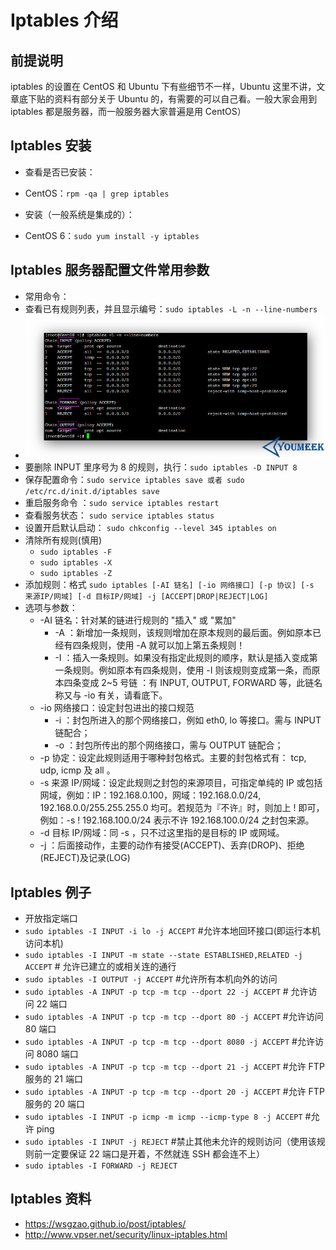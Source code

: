 # Iptables 介绍


## 前提说明

iptables 的设置在 CentOS 和 Ubuntu 下有些细节不一样，Ubuntu 这里不讲，文章底下贴的资料有部分关于 Ubuntu 的，有需要的可以自己看。一般大家会用到 iptables 都是服务器，而一般服务器大家普遍是用 CentOS）

## Iptables 安装

- 查看是否已安装：
 - CentOS：`rpm -qa | grep iptables`

- 安装（一般系统是集成的）：
 - CentOS 6：`sudo yum install -y iptables`

## Iptables 服务器配置文件常用参数

- 常用命令：
 - 查看已有规则列表，并且显示编号：`sudo iptables -L -n --line-numbers`
 - ![Iptables 服务器配置文件常用参数](images/Iptables-a-1.jpg)
 - 要删除 INPUT 里序号为 8 的规则，执行：`sudo iptables -D INPUT 8` 
 - 保存配置命令：`sudo service iptables save 或者 sudo /etc/rc.d/init.d/iptables save`
 - 重启服务命令 ：`sudo service iptables restart`
 - 查看服务状态： `sudo service iptables status`
 - 设置开启默认启动： `sudo chkconfig --level 345 iptables on`
 - 清除所有规则(慎用)
    - `sudo iptables -F`
    - `sudo iptables -X`
    - `sudo iptables -Z`
 - 添加规则：格式 `sudo iptables [-AI 链名] [-io 网络接口] [-p 协议] [-s 来源IP/网域] [-d 目标IP/网域] -j [ACCEPT|DROP|REJECT|LOG]`
 - 选项与参数：
    - -AI 链名：针对某的链进行规则的 "插入" 或 "累加"
        - -A ：新增加一条规则，该规则增加在原本规则的最后面。例如原本已经有四条规则，使用 -A 就可以加上第五条规则！
        - -I ：插入一条规则。如果没有指定此规则的顺序，默认是插入变成第一条规则。例如原本有四条规则，使用 -I 则该规则变成第一条，而原本四条变成 2~5 号链 ：有 INPUT, OUTPUT, FORWARD 等，此链名称又与 -io 有关，请看底下。
    - -io 网络接口：设定封包进出的接口规范
        - -i ：封包所进入的那个网络接口，例如 eth0, lo 等接口。需与 INPUT 链配合；
        - -o ：封包所传出的那个网络接口，需与 OUTPUT 链配合；
    - -p 协定：设定此规则适用于哪种封包格式。主要的封包格式有： tcp, udp, icmp 及 all 。
    - -s 来源 IP/网域：设定此规则之封包的来源项目，可指定单纯的 IP 或包括网域，例如：IP：192.168.0.100，网域：192.168.0.0/24, 192.168.0.0/255.255.255.0 均可。若规范为『不许』时，则加上 ! 即可，例如：-s ! 192.168.100.0/24 表示不许 192.168.100.0/24 之封包来源。
    - -d 目标 IP/网域：同 -s ，只不过这里指的是目标的 IP 或网域。
    - -j ：后面接动作，主要的动作有接受(ACCEPT)、丢弃(DROP)、拒绝(REJECT)及记录(LOG)
    
## Iptables 例子

- 开放指定端口
 - `sudo iptables -I INPUT -i lo -j ACCEPT` #允许本地回环接口(即运行本机访问本机)
 - `sudo iptables -I INPUT -m state --state ESTABLISHED,RELATED -j ACCEPT` # 允许已建立的或相关连的通行
 - `sudo iptables -I OUTPUT -j ACCEPT` #允许所有本机向外的访问
 - `sudo iptables -A INPUT -p tcp -m tcp --dport 22 -j ACCEPT` # 允许访问 22 端口
 - `sudo iptables -A INPUT -p tcp -m tcp --dport 80 -j ACCEPT` #允许访问 80 端口
 - `sudo iptables -A INPUT -p tcp -m tcp --dport 8080 -j ACCEPT` #允许访问 8080 端口
 - `sudo iptables -A INPUT -p tcp -m tcp --dport 21 -j ACCEPT` #允许 FTP 服务的 21 端口
 - `sudo iptables -A INPUT -p tcp -m tcp --dport 20 -j ACCEPT` #允许 FTP 服务的 20 端口
 - `sudo iptables -I INPUT -p icmp -m icmp --icmp-type 8 -j ACCEPT` #允许 ping
 - `sudo iptables -I INPUT -j REJECT`  #禁止其他未允许的规则访问（使用该规则前一定要保证 22 端口是开着，不然就连 SSH 都会连不上）
 - `sudo iptables -I FORWARD -j REJECT`

## Iptables 资料

- <https://wsgzao.github.io/post/iptables/> 
- <http://www.vpser.net/security/linux-iptables.html> 
